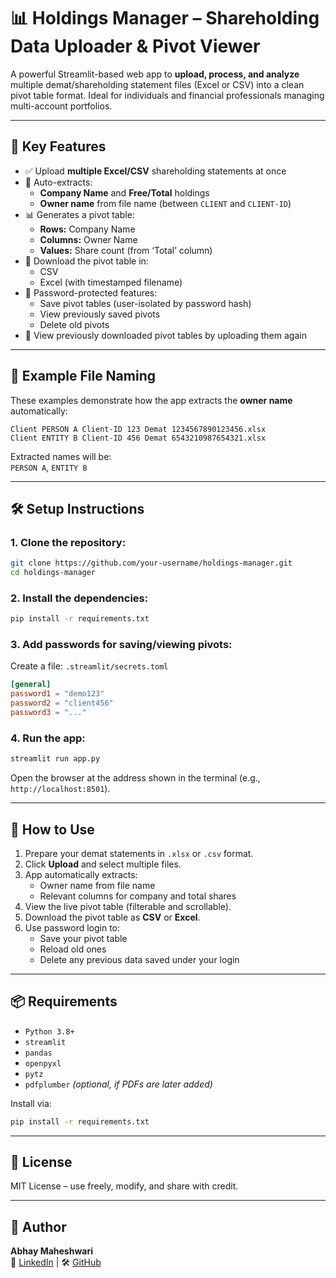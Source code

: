 
# 📊 Holdings Manager – Shareholding Data Uploader & Pivot Viewer

A powerful Streamlit-based web app to **upload, process, and analyze** multiple demat/shareholding statement files (Excel or CSV) into a clean pivot table format. Ideal for individuals and financial professionals managing multi-account portfolios.

---

## 🚀 Key Features

- ✅ Upload **multiple Excel/CSV** shareholding statements at once  
- 🧠 Auto-extracts:
  - **Company Name** and **Free/Total** holdings
  - **Owner name** from file name (between `CLIENT` and `CLIENT-ID`)
- 📊 Generates a pivot table:
  - **Rows:** Company Name  
  - **Columns:** Owner Name  
  - **Values:** Share count (from ‘Total’ column)
- 💾 Download the pivot table in:
  - CSV  
  - Excel (with timestamped filename)
- 🔐 Password-protected features:
  - Save pivot tables (user-isolated by password hash)
  - View previously saved pivots
  - Delete old pivots
- 🔁 View previously downloaded pivot tables by uploading them again

---

## 📁 Example File Naming

These examples demonstrate how the app extracts the **owner name** automatically:

```
Client PERSON A Client-ID 123 Demat 1234567890123456.xlsx
Client ENTITY B Client-ID 456 Demat 6543210987654321.xlsx
```

Extracted names will be:  
`PERSON A`, `ENTITY B`

---

## 🛠 Setup Instructions

### 1. Clone the repository:

```bash
git clone https://github.com/your-username/holdings-manager.git
cd holdings-manager
```

### 2. Install the dependencies:

```bash
pip install -r requirements.txt
```

### 3. Add passwords for saving/viewing pivots:

Create a file: `.streamlit/secrets.toml`

```toml
[general]
password1 = "demo123"
password2 = "client456"
password3 = "..."
```

### 4. Run the app:

```bash
streamlit run app.py
```

Open the browser at the address shown in the terminal (e.g., `http://localhost:8501`).

---

## 🧪 How to Use

1. Prepare your demat statements in `.xlsx` or `.csv` format.
2. Click **Upload** and select multiple files.
3. App automatically extracts:
   - Owner name from file name
   - Relevant columns for company and total shares
4. View the live pivot table (filterable and scrollable).
5. Download the pivot table as **CSV** or **Excel**.
6. Use password login to:
   - Save your pivot table
   - Reload old ones
   - Delete any previous data saved under your login

---

## 📦 Requirements

- `Python 3.8+`
- `streamlit`
- `pandas`
- `openpyxl`
- `pytz`
- `pdfplumber` *(optional, if PDFs are later added)*

Install via:

```bash
pip install -r requirements.txt
```

---

## 📄 License

MIT License – use freely, modify, and share with credit.

---

## 👤 Author

**Abhay Maheshwari**  
💼 [LinkedIn](https://linkedin.com/maheshwari-abhay) | 🛠️ [GitHub](https://github.com/abhay-maheshwari)
